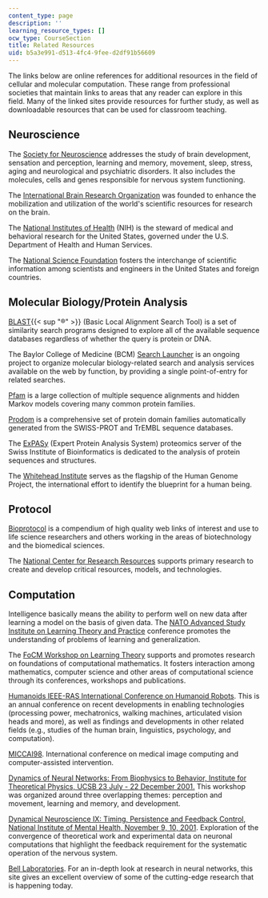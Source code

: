 ```yaml
---
content_type: page
description: ''
learning_resource_types: []
ocw_type: CourseSection
title: Related Resources
uid: b5a3e991-d513-4fc4-9fee-d2df91b56609
---
```


The links below are online references for additional resources in the field of cellular and molecular computation. These range from professional societies that maintain links to areas that any reader can explore in this field. Many of the linked sites provide resources for further study, as well as downloadable resources that can be used for classroom teaching.

Neuroscience
------------

The [Society for Neuroscience](http://www.sfn.org/) addresses the study of brain development, sensation and perception, learning and memory, movement, sleep, stress, aging and neurological and psychiatric disorders. It also includes the molecules, cells and genes responsible for nervous system functioning.

The [International Brain Research Organization](http://ibro.info/) was founded to enhance the mobilization and utilization of the world's scientific resources for research on the brain.

The [National Institutes of Health](http://www.nih.gov/about/) (NIH) is the steward of medical and behavioral research for the United States, governed under the U.S. Department of Health and Human Services.

The [National Science Foundation](http://nsf.gov/) fosters the interchange of scientific information among scientists and engineers in the United States and foreign countries.

Molecular Biology/Protein Analysis
----------------------------------

[BLAST](http://www.ncbi.nlm.nih.gov/BLAST/){{< sup "®" >}} (Basic Local Alignment Search Tool) is a set of similarity search programs designed to explore all of the available sequence databases regardless of whether the query is protein or DNA.

The Baylor College of Medicine (BCM) [Search Launcher](http://www.xmarks.com/site/searchlauncher.bcm.tmc.edu/seq-util/seq-util.html) is an ongoing project to organize molecular biology-related search and analysis services available on the web by function, by providing a single point-of-entry for related searches.

[Pfam](http://pfam.xfam.org/) is a large collection of multiple sequence alignments and hidden Markov models covering many common protein families.

[Prodom](http://prodom.prabi.fr/prodom/current/html/home.php) is a comprehensive set of protein domain families automatically generated from the SWISS-PROT and TrEMBL sequence databases.

The [ExPASy](http://www.expasy.ch/) (Expert Protein Analysis System) proteomics server of the Swiss Institute of Bioinformatics is dedicated to the analysis of protein sequences and structures.

The [Whitehead Institute](http://wi.mit.edu/) serves as the flagship of the Human Genome Project, the international effort to identify the blueprint for a human being.

Protocol
--------

[Bioprotocol](http://www.aboutus.org/BioProtocol.com) is a compendium of high quality web links of interest and use to life science researchers and others working in the areas of biotechnology and the biomedical sciences.

The [National Center for Research Resources](https://www.federallabs.org/labs/national-center-for-research-resources-ncrr) supports primary research to create and develop critical resources, models, and technologies.

Computation
-----------

Intelligence basically means the ability to perform well on new data after learning a model on the basis of given data. The [NATO Advanced Study Institute on Learning Theory and Practice](http://www.esat.kuleuven.ac.be/sista/natoasi/ltp2002.html) conference promotes the understanding of problems of learning and generalization.

The [FoCM Workshop on Learning Theory](http://www.damtp.cam.ac.uk/user/na/FoCM/index.html) supports and promotes research on foundations of computational mathematics. It fosters interaction among mathematics, computer science and other areas of computational science through its conferences, workshops and publications.

[Humanoids IEEE-RAS International Conference on Humanoid Robots](http://www.humanoids.ws/). This is an annual conference on recent developments in enabling technologies (processing power, mechatronics, walking machines, articulated vision heads and more), as well as findings and developments in other related fields (e.g., studies of the human brain, linguistics, psychology, and computation).

[MICCAI98](http://www.ai.mit.edu/conferences/miccai98/). International conference on medical image computing and computer-assisted intervention.

[Dynamics of Neural Networks: From Biophysics to Behavior, Institute for Theoretical Physics, UCSB 23 July - 22 December 2001.](http://www.kitp.ucsb.edu/activities/auto2/?id=3) This workshop was organized around three overlapping themes: perception and movement, learning and memory, and development.

[Dynamical Neuroscience IX: Timing, Persistence and Feedback Control, National Institute of Mental Health, November 9, 10, 2001](http://www.nimh.nih.gov/science-news/index.shtml). Exploration of the convergence of theoretical work and experimental data on neuronal computations that highlight the feedback requirement for the systematic operation of the nervous system. 

[Bell Laboratories](http://www.bell-labs.com/). For an in-depth look at research in neural networks, this site gives an excellent overview of some of the cutting-edge research that is happening today.